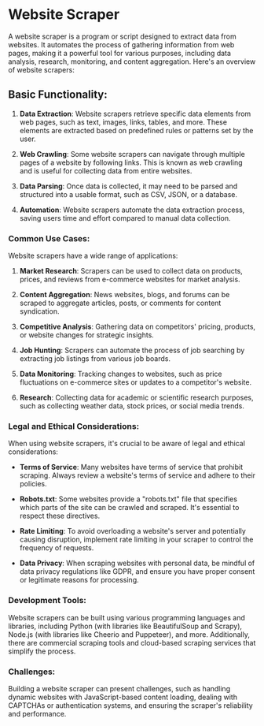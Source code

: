 # Website Scraper

A website scraper is a program or script designed to extract data from websites. It automates the process of gathering information from web pages, making it a powerful tool for various purposes, including data analysis, research, monitoring, and content aggregation. Here's an overview of website scrapers:

## Basic Functionality:

1. **Data Extraction**: Website scrapers retrieve specific data elements from web pages, such as text, images, links, tables, and more. These elements are extracted based on predefined rules or patterns set by the user.

2. **Web Crawling**: Some website scrapers can navigate through multiple pages of a website by following links. This is known as web crawling and is useful for collecting data from entire websites.

3. **Data Parsing**: Once data is collected, it may need to be parsed and structured into a usable format, such as CSV, JSON, or a database.

4. **Automation**: Website scrapers automate the data extraction process, saving users time and effort compared to manual data collection.

### Common Use Cases:

Website scrapers have a wide range of applications:

1. **Market Research**: Scrapers can be used to collect data on products, prices, and reviews from e-commerce websites for market analysis.

2. **Content Aggregation**: News websites, blogs, and forums can be scraped to aggregate articles, posts, or comments for content syndication.

3. **Competitive Analysis**: Gathering data on competitors' pricing, products, or website changes for strategic insights.

4. **Job Hunting**: Scrapers can automate the process of job searching by extracting job listings from various job boards.

5. **Data Monitoring**: Tracking changes to websites, such as price fluctuations on e-commerce sites or updates to a competitor's website.

6. **Research**: Collecting data for academic or scientific research purposes, such as collecting weather data, stock prices, or social media trends.

### Legal and Ethical Considerations:

When using website scrapers, it's crucial to be aware of legal and ethical considerations:

- **Terms of Service**: Many websites have terms of service that prohibit scraping. Always review a website's terms of service and adhere to their policies.

- **Robots.txt**: Some websites provide a "robots.txt" file that specifies which parts of the site can be crawled and scraped. It's essential to respect these directives.

- **Rate Limiting**: To avoid overloading a website's server and potentially causing disruption, implement rate limiting in your scraper to control the frequency of requests.

- **Data Privacy**: When scraping websites with personal data, be mindful of data privacy regulations like GDPR, and ensure you have proper consent or legitimate reasons for processing.

### Development Tools:

Website scrapers can be built using various programming languages and libraries, including Python (with libraries like BeautifulSoup and Scrapy), Node.js (with libraries like Cheerio and Puppeteer), and more. Additionally, there are commercial scraping tools and cloud-based scraping services that simplify the process.

### Challenges:

Building a website scraper can present challenges, such as handling dynamic websites with JavaScript-based content loading, dealing with CAPTCHAs or authentication systems, and ensuring the scraper's reliability and performance.